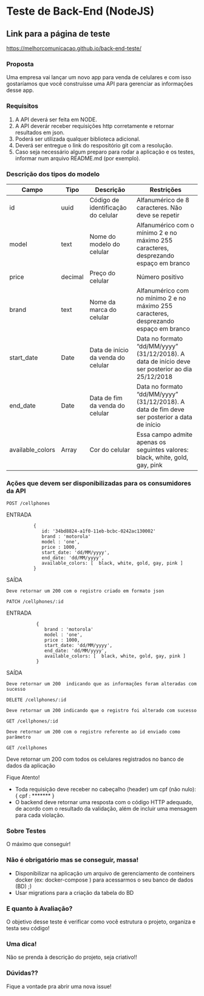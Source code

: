
# Teste de Back-End (NodeJS)

## Link para a página de teste

https://melhorcomunicacao.github.io/back-end-teste/

### Proposta

Uma empresa vai lançar um novo app para venda de celulares e com isso gostaríamos que você construísse uma API para gerenciar as informações desse app.

### Requisitos

1. A API deverá ser feita em NODE.
2. A API deverár receber requisições http corretamente e retornar resultados em json.
3. Poderá ser utilizada qualquer biblioteca adicional.
4. Deverá ser entregue o link do respositório git com a resolução.
5. Caso seja necessário algum preparo para rodar a aplicação e os testes, informar num arquivo README.md (por exemplo).


### Descrição dos tipos do modelo

| Campo     | Tipo        | Descrição                          | Restrições |                                                                                    
| --------- | ----------- | ---------------------------------- | ---------------------------------------------------------------------------------------------|
| id        | uuid        | Código de identificação do celular | Alfanumérico de 8 caracteres. Não deve se repetir | 
| model     | text        | Nome do modelo do celular          | Alfanumérico com o mínimo 2 e no máximo 255 caracteres, desprezando espaço em branco | 
| price     | decimal     | Preço do celular                   | Número positivo | 
| brand     | text        | Nome da marca do celular           | Alfanumérico com no mínimo 2 e no máximo 255 caracteres, desprezando espaço em branco |     
| start_date| Date        | Data de início da venda do celular | Data no formato “dd/MM/yyyy” (31/12/2018). A data de início deve ser posterior ao dia 25/12/2018 | 
| end_date  | Date        | Data de fim da venda do celular    | Data no formato “dd/MM/yyyy” (31/12/2018). A data de fim deve ser posterior a data de início |
| available_colors  | Array  | Cor do celular                  | Essa campo admite apenas os seguintes valores: black, white, gold, gay, pink |
            
            
### Ações que devem ser disponibilizadas para os consumidores da API


```POST /cellphones```

  ENTRADA
  
              { 
                 id: '34bd8824-a1f0-11eb-bcbc-0242ac130002'
                 brand : 'motorola'
                 model : 'one',
                 price : 1000, 
                 start_date: 'dd/MM/yyyy',
                 end_date: 'dd/MM/yyyy',
                 available_colors: [  black, white, gold, gay, pink ]
              } 

  SAÍDA

    Deve retornar um 200 com o registro criado em formato json

```PATCH /cellphones/:id```

  ENTRADA 
  
               {
                  brand : 'motorola'
                  model : 'one',
                  price : 1000, 
                  start_date: 'dd/MM/yyyy',
                  end_date: 'dd/MM/yyyy',
                  available_colors: [  black, white, gold, gay, pink ]
               }

  SAÍDA

    Deve retornar um 200  indicando que as informações foram alteradas com sucesso

```DELETE /cellphones/:id```

    Deve retornar um 200 indicando que o registro foi alterado com sucesso

```GET /cellphones/:id```

    Deve retornar um 200 com o registro referente ao id enviado como parâmetro

```GET /cellphones```

   Deve retornar um 200 com todos os celulares registrados no banco de dados da aplicação


Fique Atento!

- Toda requisição deve receber no cabeçalho (header) um cpf (não nulo): { cpf : ******* }
- O backend deve retornar uma resposta com o código HTTP adequado, de acordo com o resultado da validação, além de incluir uma mensagem para cada violação.

### Sobre Testes

O máximo que conseguir!

### Não é obrigatório mas se conseguir, massa!

- Disponibilizar na aplicação um arquivo de gerenciamento de conteiners docker (ex: docker-compose ) para acessarmos o seu banco de dados (BD) ;)
- Usar migrations para a criação da tabela do BD

### E quanto à Avaliação? 

O objetivo desse teste é verificar como você estrutura o projeto, organiza e testa seu código!

### Uma dica!

Não se prenda à descrição do projeto, seja criativo!!

### Dúvidas?? 

Fique a vontade pra abrir uma nova issue!




